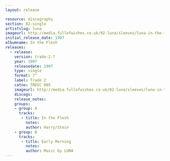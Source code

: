 ```yaml
---
layout: release

resource: discography
section: 02-single
artistslug: luna
imageurl: http://media.fullofwishes.co.uk/02-luna/sleeves/luna-in-the-flesh.jpg
initial_release_date: 1997
albumname: In the Flesh
releases:
  - release: 
    version: trade-2-7
    year: 1997
    releasedate: 1997
    type: single
    format: 7"
    label: Trade 2
    catno: TRDSC 005
    imageurl: http://media.fullofwishes.co.uk/02-luna/sleeves/luna-in-the-flesh.jpg
    discogs: 
    release_notes: 
    groups:
    - group: A
      tracks:
       - title: In the Flesh
         notes: 
         author: Harry/Stein
    - group: B
      tracks:
       - title: Early Morning
         notes: 
         author: Music by LUNA
---
```

